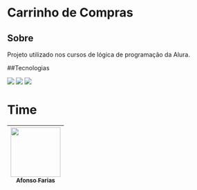 <h1>Carrinho de Compras</h1>

<h2>Sobre</h2>
<p>Projeto utilizado nos cursos de lógica de programação da Alura.</p>

##Tecnologias
<div>
  <img src="https://img.shields.io/badge/HTML-239120?style=plastic&logo=HTML5&color=e0f0f0f0">
  <img src="https://img.shields.io/badge/CSS-239120?style=plastic&logo=css3&color=e0f0f0f0">
  <img src="https://img.shields.io/badge/JavaScript-F7DF1E?style=plastic&logo=javascript&color=e0f0f0f0">
</div>

# Time
| [<img loading="lazzy" src="https://avatars.githubusercontent.com/u/22011913?v=4" width=115><br><sub>Afonso Farias</sub>](https://github.com/afonsofarias) |
| :---: |
